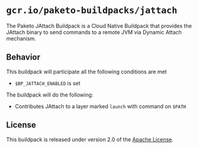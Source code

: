 # `gcr.io/paketo-buildpacks/jattach`

The Paketo JAttach Buildpack is a Cloud Native Buildpack that provides the JAttach binary to send commands to a remote JVM via Dynamic Attach mechanism.

## Behavior

This buildpack will participate all the following conditions are met

* `$BP_JATTACH_ENABLED` is set

The buildpack will do the following:

* Contributes JAttach to a layer marked `launch` with command on `$PATH`

## License

This buildpack is released under version 2.0 of the [Apache License][a].

[a]: http://www.apache.org/licenses/LICENSE-2.0
